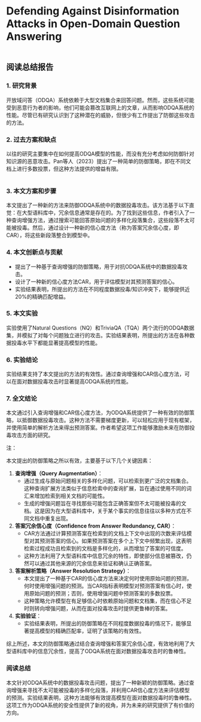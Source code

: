 # Defending Against Disinformation Attacks in Open-Domain Question Answering

<figure><img src="../../.gitbook/assets/image (158).png" alt=""><figcaption></figcaption></figure>

## 阅读总结报告

### 1. 研究背景

开放域问答（ODQA）系统依赖于大型文档集合来回答问题。然而，这些系统可能受到恶意行为者的影响，他们可能会篡改互联网上的文章，从而影响ODQA系统的性能。尽管已有研究认识到了这种潜在的威胁，但很少有工作提出了防御这些攻击的方法。

### 2. 过去方案和缺点

以往的研究主要集中在如何提高ODQA模型的性能，而没有充分考虑如何防御针对知识源的恶意攻击。Pan等人（2023）提出了一种简单的防御策略，即在不同文档上进行多数投票，但这种方法提供的增益有限。

<figure><img src="../../.gitbook/assets/image (159).png" alt=""><figcaption></figcaption></figure>

### 3. 本文方案和步骤

本文提出了一种新的方法来防御ODQA系统中的数据投毒攻击。该方法基于以下直觉：在大型语料库中，冗余信息通常是存在的。为了找到这些信息，作者引入了一种查询增强方法，通过搜索可能回答原始问题的多样化段落集合，这些段落不太可能被投毒。然后，通过设计一种新的信心度方法（称为答案冗余信心度，即CAR），将这些新段落整合到模型中。

### 4. 本文创新点与贡献

* 提出了一种基于查询增强的防御策略，用于对抗ODQA系统中的数据投毒攻击。
* 设计了一种新的信心度方法CAR，用于评估模型对其预测答案的信心。
* 实验结果表明，所提出的方法在不同程度数据投毒/知识冲突下，能够提供近20%的精确匹配增益。

### 5. 本文实验

实验使用了Natural Questions（NQ）和TriviaQA（TQA）两个流行的ODQA数据集，并模拟了对每个问题独立进行的攻击。实验结果表明，所提出的方法在各种数据投毒水平下都能显著提高模型的性能。

### 6. 实验结论

实验结果支持了本文提出的方法的有效性。通过查询增强和CAR信心度方法，可以在面对数据投毒攻击时显著提高ODQA系统的性能。

### 7. 全文结论

本文通过引入查询增强和CAR信心度方法，为ODQA系统提供了一种有效的防御策略，以抵御数据投毒攻击。这种方法不需要梯度更新，可以轻松应用于现有框架，并使用简单的解析方法来得出预测答案。作者希望这项工作能够激励未来在防御投毒攻击方面的研究。

注：

本文提出的防御策略之所以有效，主要基于以下几个关键因素：

1. **查询增强（Query Augmentation）**：
   * 通过生成与原始问题相关的多样化问题，可以检索到更广泛的文档集合。这种查询扩展方法类似于信息检索中的查询扩展，旨在通过使用不同的词汇来增加检索到相关文档的可能性。
   * 生成的增强问题旨在寻找那些可能包含正确答案但不太可能被投毒的文档。这是因为在大型语料库中，关于某个事实的信息往往以多种方式在不同文档中重复出现。
2. **答案冗余信心度（Confidence from Answer Redundancy, CAR）**：
   * CAR方法通过计算预测答案在检索到的文档上下文中出现的次数来评估模型对其预测答案的信心。如果预测答案在多个上下文中频繁出现，这表明检索过程成功且检索到的文档是多样化的，从而增加了答案的可信度。
   * 这种方法利用了大型语料库中信息冗余的特性，即使部分信息被篡改，仍然可以通过其他来源的冗余信息来验证和确认正确答案。
3. **答案解析策略（Answer Resolution Strategy）**：
   * 本文提出了一种基于CAR的信心度方法来决定何时使用原始问题的预测，何时使用增强问题的预测。当CAR指标表明模型对预测答案有信心时，使用原始问题的预测；否则，使用增强问题中预测答案的多数投票。
   * 这种策略允许模型在有足够信心时依赖原始问题和文档集，而在信心不足时则转向增强问题，从而在面对投毒攻击时提供更鲁棒的答案。
4. **实验验证**：
   * 实验结果表明，所提出的防御策略在不同程度数据投毒的情况下，能够显著提高模型的精确匹配率，证明了该策略的有效性。

综上所述，本文的防御策略通过结合查询增强和答案冗余信心度，有效地利用了大型语料库中的信息冗余性，提高了ODQA系统在面对数据投毒攻击时的鲁棒性。

### 阅读总结

本文针对ODQA系统中的数据投毒攻击问题，提出了一种新颖的防御策略。通过查询增强来寻找不太可能被投毒的多样化段落，并利用CAR信心度方法来评估模型的预测。实验结果表明，这种方法能够有效提高模型在面对数据投毒时的鲁棒性。这项工作为ODQA系统的安全性提供了新的视角，并为未来的研究提供了有价值的方向。
